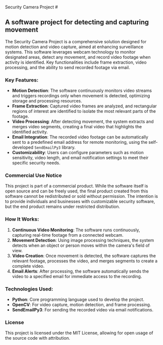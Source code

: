 Security Camera Project #
## A software project for detecting and capturing movement ##

The Security Camera Project is a comprehensive solution designed for motion detection and video capture, aimed at enhancing surveillance systems. This software leverages webcam technology to monitor designated areas, detect any movement, and record video footage when activity is identified. Key functionalities include frame extraction, video processing, and the ability to send recorded footage via email.

### Key Features:
- **Motion Detection**: The software continuously monitors video streams and triggers recordings only when movement is detected, optimizing storage and processing resources.
- **Frame Extraction**: Captured video frames are analyzed, and rectangular regions of interest are identified to isolate the most relevant parts of the footage.
- **Video Processing**: After detecting movement, the system extracts and merges video segments, creating a final video that highlights the identified activity.
- **Email Integration**: The recorded video footage can be automatically sent to a predefined email address for remote monitoring, using the self-developed `SendEmailPy3` library.
- **Customizability**: Users can configure parameters such as motion sensitivity, video length, and email notification settings to meet their specific security needs.

### Commercial Use Notice

This project is part of a commercial product. While the software itself is open source and can be freely used, the final product created from this software cannot be redistributed or sold without permission. The intention is to provide individuals and businesses with customizable security software, but the end product remains under restricted distribution.

### How It Works:
1. **Continuous Video Monitoring**: The software runs continuously, capturing real-time footage from a connected webcam.
2. **Movement Detection**: Using image processing techniques, the system detects when an object or person moves within the camera's field of view.
3. **Video Creation**: Once movement is detected, the software captures the relevant footage, processes the video, and merges segments to create a complete video.
4. **Email Alerts**: After processing, the software automatically sends the video to a specified email for immediate access to the recording.

### Technologies Used:
- **Python**: Core programming language used to develop the project.
- **OpenCV**: For video capture, motion detection, and frame processing.
- **SendEmailPy3**: For sending the recorded video via email notifications.

### License

This project is licensed under the MIT License, allowing for open usage of the source code with attribution.
